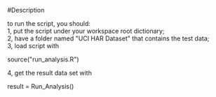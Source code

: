 #Description<br>

to run the script, you should:<br>
1, put the script under your workspace root dictionary;<br>
2, have a folder named "UCI HAR Dataset" that contains the test data;<br>
3, load script with<br>

  source("run_analysis.R")
  
4, get the result data set with<br>

  result = Run_Analysis()
  
